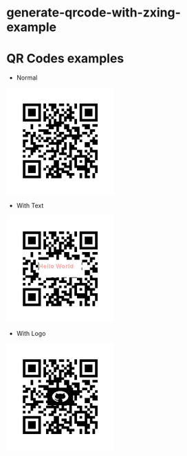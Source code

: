 # generate-qrcode-with-zxing-example

# QR Codes examples

* Normal

<img src="docs/qrcode_without_img.png" raw=true style="margin-right: 10px;"/>


* With Text

<img src="docs/qrcode_with_text.png" raw=true style="margin-right: 10px;"/>


* With Logo

<img src="docs/qrcode_with_img.png" raw=true style="margin-right: 10px;"/>